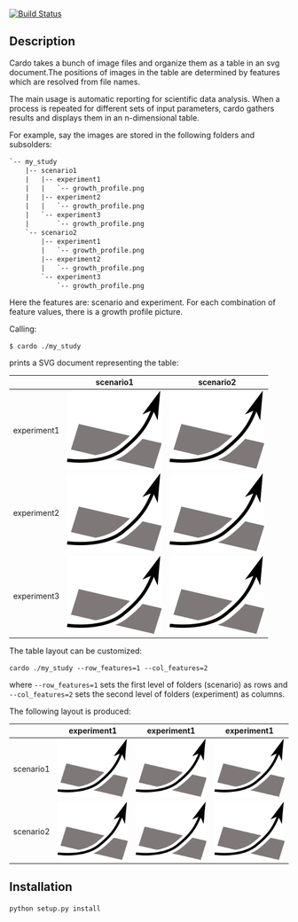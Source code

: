 [![Build Status](https://travis-ci.org/thomas-vincent/cardo.svg?branch=master)](https://travis-ci.org/thomas-vincent/cardo)

Description
-----------

Cardo takes a bunch of image files and organize them as a table in an svg
document.The positions of images in the table are determined by features
which are resolved from file names.

The main usage is automatic reporting for scientific data analysis.
When a process is repeated for different sets of input parameters, cardo
gathers results and displays them in an n-dimensional table.

For example, say the images are stored in the following folders
and subsolders:
```
`-- my_study
    |-- scenario1
    |   |-- experiment1
    |   |   `-- growth_profile.png
    |   |-- experiment2
    |   |   `-- growth_profile.png
    |   `-- experiment3
    |       `-- growth_profile.png
    `-- scenario2
        |-- experiment1
        |   `-- growth_profile.png
        |-- experiment2
        |   `-- growth_profile.png
        `-- experiment3
            `-- growth_profile.png
```

Here the features are: scenario and experiment. For each combination of feature
values, there is a growth profile picture.

Calling:

    $ cardo ./my_study

prints a SVG document representing the table:

|              |       scenario1           |     scenario2             |  
|:------------:|:-------------------------:|:-------------------------:|
| experiment1  | ![growth_profile][growth] | ![growth_profile][growth] |
| experiment2  | ![growth_profile][growth] | ![growth_profile][growth] |
| experiment3  | ![growth_profile][growth] | ![growth_profile][growth] |

[growth]: https://github.com/thomas-vincent/cardo/blob/master/doc/images/growth.png

The table layout can be customized:
```{r, engine='shell', count_lines}
cardo ./my_study --row_features=1 --col_features=2
```
where `--row_features=1` sets the first level of folders (scenario) as rows
and `--col_features=2` sets the second level of folders (experiment) as columns.

The following layout is produced:

|              |       experiment1         |     experiment1           |     experiment1           |  
|:------------:|:-------------------------:|:-------------------------:|:-------------------------:|
| scenario1    | ![growth_profile][growth] | ![growth_profile][growth] | ![growth_profile][growth] |
| scenario2    | ![growth_profile][growth] | ![growth_profile][growth] | ![growth_profile][growth] |
             
             
Installation
------------

```{r, engine='shell', count_lines}
python setup.py install
```

